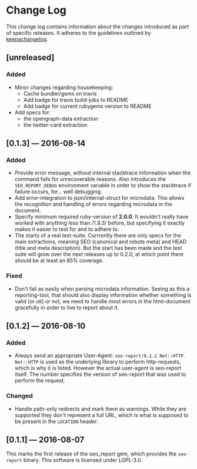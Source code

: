 # Change Log

This change log contains information about the changes introduced as part of
specific releases. It adheres to the guidelines outlined by
[keepachangelog](http://keepachangelog.com/en/0.3.0/).

## [unreleased]
### Added
- Minor changes regarding housekeeping:
  - Cache bundler/gems on travis
  - Add badge for travis build-jobs to README
  - Add badge for current rubygems version to README
- Add specs for:
  - the opengraph-data extraction
  - the twitter-card extraction

## [0.1.3] — 2016-08-14
### Added
- Provide error message, without internal stacktrace information when the
  command fails for unrecoverable reasons. Also introduces the
  `SEO_REPORT_DEBUG` environment variable in order to show the stacktrace if
  failure occurs, for... well debugging.
- Add error-integration to json/internal-struct for microdata. This allows the
  recognition and handling of errors regarding microdata in the document.
- Specify minimum required ruby-version of **2.0.0**. It wouldn't really have
  worked with anything less than /1.9.3/ before, but specifying it exactly makes
  it easier to test for and to adhere to.
- The starts of a real test-suite. Currrently there are only specs for the main
  extractions, meaning SEO (canonical and robots meta) and HEAD (title and meta
  description). But the start has been made and the test suite will grow over
  the next releases up to 0.2.0, at which point there should be at least an 85%
  coverage.
### Fixed
- Don't fail as easily when parsing microdata information. Seeing as this a
  reporting-tool, that should also display information whether something is
  valid (or *ok*) or not, we need to handle most errors in the html-document
  gracefully in order to live to report about it.

## [0.1.2] — 2016-08-10
### Added
- Always send an appropriate User-Agent: `seo-report/0.1.2 Net::HTTP`.
  `Net::HTTP` is used as the underlying library to perform http-requests, which
  is why it is listed. However the actual user-agent is seo-report itself. The
  number specifies the version of seo-report that was used to perform the
  request.
  
### Changed
- Handle path-only redirects and mark them as warnings.
  While they are supported they don't represent a full URL, which
  is what is supposed to be present in the `LOCATION` header.

## [0.1.1] — 2016-08-07
This marks the first release of the seo_report gem, which provides the
`seo-report` binary. This software is licensed under LGPL-3.0.

